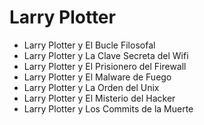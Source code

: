 # Larry Plotter
- Larry Plotter y El Bucle Filosofal
- Larry Plotter y La Clave Secreta del Wifi
- Larry Plotter y El Prisionero del Firewall
- Larry Plotter y El Malware de Fuego
- Larry Plotter y La Orden del Unix
- Larry Plotter y El Misterio del Hacker
- Larry Plotter y Los Commits de la Muerte
